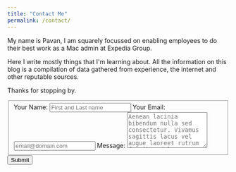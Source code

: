 ```yaml
---
title: "Contact Me"
permalink: /contact/
---
```


My name is Pavan, I am squarely focussed on enabling employees to do their best work as a Mac admin at Expedia Group.

Here I write mostly things that I'm learning about. All the information on this blog is a compilation of data gathered from experience, the internet and other reputable sources.

Thanks for stopping by.

<form id="fs-frm" name="simple-contact-form" accept-charset="utf-8" action="https://formspree.io/myykayez" method="post">
  <fieldset id="fs-frm-inputs">
    <label for="full-name">Your Name:</label>
    <input type="text" name="name" id="full-name" placeholder="First and Last name" required="">
    <label for="email-address">Your Email:</label>
    <input type="email" name="_replyto" id="email-address" placeholder="email@domain.com" required="">
    <label for="message">Message:</label>
    <textarea rows="5" name="message" id="message" placeholder="Aenean lacinia bibendum nulla sed consectetur. Vivamus sagittis lacus vel augue laoreet rutrum faucibus dolor auctor. Donec ullamcorper nulla non metus auctor fringilla nullam quis risus." required=""></textarea>
    <input type="hidden" name="_subject" id="email-subject" value="Contact Form Submission">
  </fieldset>
  <input type="submit" value="Submit">
</form>

